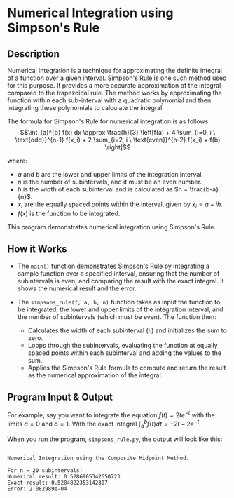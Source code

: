 # Numerical Integration using Simpson's Rule

## Description

Numerical integration is a technique for approximating the definite integral of a function over a given interval. Simpson's Rule is one such method used for this purpose. It provides a more accurate approximation of the integral compared to the trapezoidal rule. The method works by approximating the function within each sub-interval with a quadratic polynomial and then integrating these polynomials to calculate the integral.

The formula for Simpson's Rule for numerical integration is as follows:
$$\int_{a}^{b} f(x) dx \approx \frac{h}{3} \left[f(a) + 4 \sum_{i=0, i \ \text{odd}}^{n-1} f(x_i) + 2 \sum_{i=2, i \ \text{even}}^{n-2} f(x_i) + f(b) \right]$$

where:
- $a$ and $b$ are the lower and upper limits of the integration interval.
- $n$ is the number of subintervals, and it must be an even number.
- $h$ is the width of each subinterval and is calculated as $h = \frac{b-a}{n}$.
- $x_i$ are the equally spaced points within the interval, given by $x_i = a + ih$.
- $f(x)$ is the function to be integrated.

This program demonstrates numerical integration using Simpson's Rule.

## How it Works

- The `main()` function demonstrates Simpson's Rule by integrating a sample function over a specified interval, ensuring that the number of subintervals is even, and comparing the result with the exact integral. It shows the numerical result and the error.

- The `simpsons_rule(f, a, b, n)` function takes as input the function to be integrated, the lower and upper limits of the integration interval, and the number of subintervals (which must be even). The function then:
    - Calculates the width of each subinterval (`h`) and initializes the sum to zero.
    - Loops through the subintervals, evaluating the function at equally spaced points within each subinterval and adding the values to the sum.
    - Applies the Simpson's Rule formula to compute and return the result as the numerical approximation of the integral.


## Program Input & Output
 
For example, say you want to integrate the equation $f(t) = 2t e^{-t}$ with the limits $a=0$ and $b=1$. With the exact integral $\int_{a}^{b} f(t) dt = -2t - 2e^{-t}$.

When you run the program, `simpsons_rule.py`, the output will look like this:

```

Numerical Integration using the Composite Midpoint Method.

For n = 20 subintervals:
Numerical result: 0.5286905342550723
Exact result: 0.5284822353142307
Error: 2.082989e-04
```